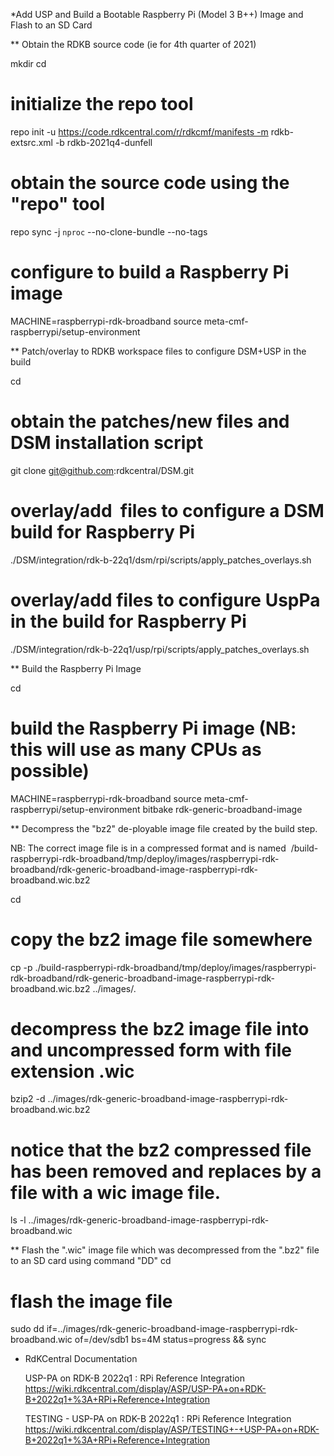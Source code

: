 *Add USP and Build a Bootable Raspberry Pi (Model 3 B++) Image and Flash to an SD Card 

** Obtain the RDKB source code (ie for 4th quarter of 2021)

   mkdir <workspace dir>
   cd <workspace dir>
 
   # initialize the repo tool
   repo init -u https://code.rdkcentral.com/r/rdkcmf/manifests -m rdkb-extsrc.xml -b rdkb-2021q4-dunfell
  
   # obtain the source code using the "repo" tool 
   repo sync -j `nproc` --no-clone-bundle --no-tags
 
   # configure to build a Raspberry Pi image
   MACHINE=raspberrypi-rdk-broadband source meta-cmf-raspberrypi/setup-environment

** Patch/overlay to RDKB workspace files to configure DSM+USP in the build

   cd <workspace dir>

   # obtain the patches/new files and DSM installation script
   git clone git@github.com:rdkcentral/DSM.git

   # overlay/add  files to configure a DSM build for Raspberry Pi 
   ./DSM/integration/rdk-b-22q1/dsm/rpi/scripts/apply_patches_overlays.sh 

   # overlay/add files to configure UspPa in the  build for Raspberry Pi 
   ./DSM/integration/rdk-b-22q1/usp/rpi/scripts/apply_patches_overlays.sh 

** Build the Raspberry Pi Image

   cd <workspace dir>
	 
   # build the Raspberry Pi image (NB: this will use as many CPUs as possible)
   MACHINE=raspberrypi-rdk-broadband source meta-cmf-raspberrypi/setup-environment
   bitbake rdk-generic-broadband-image

** Decompress the "bz2" de-ployable image file created by the build step.

   NB: The correct image file is in a compressed format and is named  <workspace dir>/build-raspberrypi-rdk-broadband/tmp/deploy/images/raspberrypi-rdk-broadband/rdk-generic-broadband-image-raspberrypi-rdk-broadband.wic.bz2

   cd <workspace dir>

   # copy the bz2 image file somewhere
   cp -p ./build-raspberrypi-rdk-broadband/tmp/deploy/images/raspberrypi-rdk-broadband/rdk-generic-broadband-image-raspberrypi-rdk-broadband.wic.bz2 ../images/.

   # decompress the bz2 image file into and uncompressed form with file extension .wic
   bzip2 -d ../images/rdk-generic-broadband-image-raspberrypi-rdk-broadband.wic.bz2

   # notice that the bz2 compressed file has been removed and replaces by a file with a wic image file.
   ls -l ../images/rdk-generic-broadband-image-raspberrypi-rdk-broadband.wic

** Flash the ".wic" image file which was decompressed from the ".bz2" file to an SD card using command "DD"
   cd <workspace dir>

   # flash the image file
   sudo dd if=../images/rdk-generic-broadband-image-raspberrypi-rdk-broadband.wic of=/dev/sdb1 bs=4M status=progress && sync

* RdKCentral Documentation

   USP-PA on RDK-B 2022q1 : RPi Reference Integration
     https://wiki.rdkcentral.com/display/ASP/USP-PA+on+RDK-B+2022q1+%3A+RPi+Reference+Integration

   TESTING - USP-PA on RDK-B 2022q1 : RPi Reference Integration
     https://wiki.rdkcentral.com/display/ASP/TESTING+-+USP-PA+on+RDK-B+2022q1+%3A+RPi+Reference+Integration 